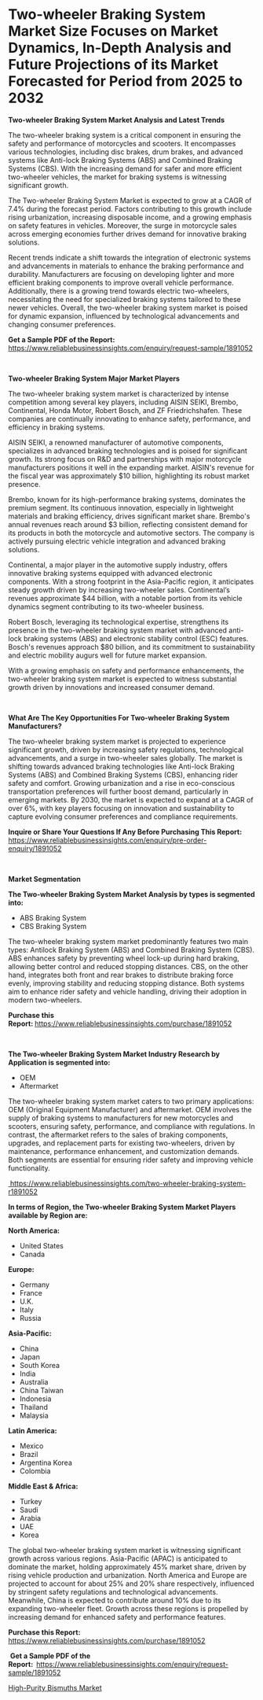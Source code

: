 <p><h1>Two-wheeler Braking System Market Size Focuses on Market Dynamics, In-Depth Analysis and Future Projections of its Market Forecasted for Period from 2025 to 2032</h1></p><p><strong>Two-wheeler Braking System Market Analysis and Latest Trends</strong></p>
<p><p>The two-wheeler braking system is a critical component in ensuring the safety and performance of motorcycles and scooters. It encompasses various technologies, including disc brakes, drum brakes, and advanced systems like Anti-lock Braking Systems (ABS) and Combined Braking Systems (CBS). With the increasing demand for safer and more efficient two-wheeler vehicles, the market for braking systems is witnessing significant growth.</p><p>The Two-wheeler Braking System Market is expected to grow at a CAGR of 7.4% during the forecast period. Factors contributing to this growth include rising urbanization, increasing disposable income, and a growing emphasis on safety features in vehicles. Moreover, the surge in motorcycle sales across emerging economies further drives demand for innovative braking solutions.</p><p>Recent trends indicate a shift towards the integration of electronic systems and advancements in materials to enhance the braking performance and durability. Manufacturers are focusing on developing lighter and more efficient braking components to improve overall vehicle performance. Additionally, there is a growing trend towards electric two-wheelers, necessitating the need for specialized braking systems tailored to these newer vehicles. Overall, the two-wheeler braking system market is poised for dynamic expansion, influenced by technological advancements and changing consumer preferences.</p></p>
<p><strong>Get a Sample PDF of the Report:&nbsp;</strong> <a href="https://www.reliablebusinessinsights.com/enquiry/request-sample/1891052?utm_campaign=2820&utm_medium=2&utm_source=Github&utm_content=ia&utm_term=28032025&utm_id=two-wheeler-braking-system">https://www.reliablebusinessinsights.com/enquiry/request-sample/1891052</a></p>
<p>&nbsp;</p>
<p><strong>Two-wheeler Braking System Major Market Players</strong></p>
<p><p>The two-wheeler braking system market is characterized by intense competition among several key players, including AISIN SEIKI, Brembo, Continental, Honda Motor, Robert Bosch, and ZF Friedrichshafen. These companies are continually innovating to enhance safety, performance, and efficiency in braking systems.</p><p>AISIN SEIKI, a renowned manufacturer of automotive components, specializes in advanced braking technologies and is poised for significant growth. Its strong focus on R&D and partnerships with major motorcycle manufacturers positions it well in the expanding market. AISIN's revenue for the fiscal year was approximately $10 billion, highlighting its robust market presence.</p><p>Brembo, known for its high-performance braking systems, dominates the premium segment. Its continuous innovation, especially in lightweight materials and braking efficiency, drives significant market share. Brembo's annual revenues reach around $3 billion, reflecting consistent demand for its products in both the motorcycle and automotive sectors. The company is actively pursuing electric vehicle integration and advanced braking solutions.</p><p>Continental, a major player in the automotive supply industry, offers innovative braking systems equipped with advanced electronic components. With a strong footprint in the Asia-Pacific region, it anticipates steady growth driven by increasing two-wheeler sales. Continental’s revenues approximate $44 billion, with a notable portion from its vehicle dynamics segment contributing to its two-wheeler business.</p><p>Robert Bosch, leveraging its technological expertise, strengthens its presence in the two-wheeler braking system market with advanced anti-lock braking systems (ABS) and electronic stability control (ESC) features. Bosch's revenues approach $80 billion, and its commitment to sustainability and electric mobility augurs well for future market expansion.</p><p>With a growing emphasis on safety and performance enhancements, the two-wheeler braking system market is expected to witness substantial growth driven by innovations and increased consumer demand.</p></p>
<p>&nbsp;</p>
<p><strong>What Are The Key Opportunities For Two-wheeler Braking System Manufacturers?</strong></p>
<p><p>The two-wheeler braking system market is projected to experience significant growth, driven by increasing safety regulations, technological advancements, and a surge in two-wheeler sales globally. The market is shifting towards advanced braking technologies like Anti-lock Braking Systems (ABS) and Combined Braking Systems (CBS), enhancing rider safety and comfort. Growing urbanization and a rise in eco-conscious transportation preferences will further boost demand, particularly in emerging markets. By 2030, the market is expected to expand at a CAGR of over 6%, with key players focusing on innovation and sustainability to capture evolving consumer preferences and compliance requirements.</p></p>
<p><strong>Inquire or Share Your Questions If Any Before Purchasing This Report:</strong> <a href="https://www.reliablebusinessinsights.com/enquiry/pre-order-enquiry/1891052?utm_campaign=2820&utm_medium=2&utm_source=Github&utm_content=ia&utm_term=28032025&utm_id=two-wheeler-braking-system">https://www.reliablebusinessinsights.com/enquiry/pre-order-enquiry/1891052</a></p>
<p>&nbsp;</p>
<p><strong>Market Segmentation</strong></p>
<p><strong>The Two-wheeler Braking System Market Analysis by types is segmented into:</strong></p>
<p><ul><li>ABS Braking System</li><li>CBS Braking System</li></ul></p>
<p><p>The two-wheeler braking system market predominantly features two main types: Antilock Braking System (ABS) and Combined Braking System (CBS). ABS enhances safety by preventing wheel lock-up during hard braking, allowing better control and reduced stopping distances. CBS, on the other hand, integrates both front and rear brakes to distribute braking force evenly, improving stability and reducing stopping distance. Both systems aim to enhance rider safety and vehicle handling, driving their adoption in modern two-wheelers.</p></p>
<p><strong>Purchase this Report:&nbsp;</strong><a href="https://www.reliablebusinessinsights.com/purchase/1891052?utm_campaign=2820&utm_medium=2&utm_source=Github&utm_content=ia&utm_term=28032025&utm_id=two-wheeler-braking-system">https://www.reliablebusinessinsights.com/purchase/1891052</a></p>
<p>&nbsp;</p>
<p><strong>The Two-wheeler Braking System Market Industry Research by Application is segmented into:</strong></p>
<p><ul><li>OEM</li><li>Aftermarket</li></ul></p>
<p><p>The two-wheeler braking system market caters to two primary applications: OEM (Original Equipment Manufacturer) and aftermarket. OEM involves the supply of braking systems to manufacturers for new motorcycles and scooters, ensuring safety, performance, and compliance with regulations. In contrast, the aftermarket refers to the sales of braking components, upgrades, and replacement parts for existing two-wheelers, driven by maintenance, performance enhancement, and customization demands. Both segments are essential for ensuring rider safety and improving vehicle functionality.</p></p>
<p><a href="https://www.reliablebusinessinsights.com/two-wheeler-braking-system-r1891052?utm_campaign=2820&utm_medium=2&utm_source=Github&utm_content=ia&utm_term=28032025&utm_id=two-wheeler-braking-system">&nbsp;https://www.reliablebusinessinsights.com/two-wheeler-braking-system-r1891052</a></p>
<p><strong>In terms of Region, the Two-wheeler Braking System Market Players available by Region are:</strong></p>
<p>
    <p> <strong> North America: </strong>
        <ul>
            <li>United States</li>
            <li>Canada</li>
        </ul>
        </p> 
    <p> <strong> Europe: </strong>
        <ul>
            <li>Germany</li>
            <li>France</li>
            <li>U.K.</li>
            <li>Italy</li>
            <li>Russia</li>
        </ul>
        </p> 
    <p> <strong> Asia-Pacific: </strong>
        <ul>
            <li>China</li>
            <li>Japan</li>
            <li>South Korea</li>
            <li>India</li>
            <li>Australia</li>
            <li>China Taiwan</li>
            <li>Indonesia</li>
            <li>Thailand</li>
            <li>Malaysia</li>
        </ul>
        </p> 
    <p> <strong> Latin America: </strong>
        <ul>
            <li>Mexico</li>
            <li>Brazil</li>
            <li>Argentina Korea</li>
            <li>Colombia</li>
        </ul>
        </p> 
    <p> <strong> Middle East & Africa: </strong>
        <ul>
            <li>Turkey</li>
            <li>Saudi</li>
            <li>Arabia</li>
            <li>UAE</li>
            <li>Korea</li>
        </ul>
    </p>
    </p>
<p><p>The global two-wheeler braking system market is witnessing significant growth across various regions. Asia-Pacific (APAC) is anticipated to dominate the market, holding approximately 45% market share, driven by rising vehicle production and urbanization. North America and Europe are projected to account for about 25% and 20% share respectively, influenced by stringent safety regulations and technological advancements. Meanwhile, China is expected to contribute around 10% due to its expanding two-wheeler fleet. Growth across these regions is propelled by increasing demand for enhanced safety and performance features.</p></p>
<p><strong>Purchase this Report: </strong><a href="https://www.reliablebusinessinsights.com/purchase/1891052?utm_campaign=2820&utm_medium=2&utm_source=Github&utm_content=ia&utm_term=28032025&utm_id=two-wheeler-braking-system">https://www.reliablebusinessinsights.com/purchase/1891052</a></p>
<p>&nbsp;<strong>Get a Sample PDF of the Report:&nbsp;&nbsp;</strong><a href="https://www.reliablebusinessinsights.com/enquiry/request-sample/1891052?utm_campaign=2820&utm_medium=2&utm_source=Github&utm_content=ia&utm_term=28032025&utm_id=two-wheeler-braking-system">https://www.reliablebusinessinsights.com/enquiry/request-sample/1891052</a></p>
<p><strong></strong></p>
<p><p><a href="https://github.com/abedlagagica4/Market-Research-Report-List-1/blob/main/high-purity-bismuths-market.md?utm_campaign=2820&utm_medium=2&utm_source=Github&utm_content=ia&utm_term=28032025&utm_id=two-wheeler-braking-system">High-Purity Bismuths Market</a></p></p>